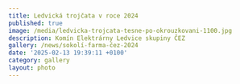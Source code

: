 ```yaml
---
title: Ledvická trojčata v roce 2024
published: true
image: /media/ledvicka-trojcata-tesne-po-okrouzkovani-1100.jpg
description: Komín Elektrárny Ledvice skupiny ČEZ
gallery: /news/sokolí-farma-čez-2024
date: '2025-02-13 19:39:11 +0100'
category: gallery
layout: photo
---
```


